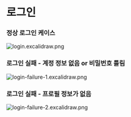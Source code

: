 # 로그인


### 정상 로그인 케이스

![login.excalidraw.png](login.excalidraw.png)

### 로그인 실패 - 계정 정보 없음 or 비밀번호 틀림

![login-failure-1.excalidraw.png](login-failure-1.excalidraw.png)

### 로그인 실패 - 프로필 정보가 없음

![login-failure-2.excalidraw.png](login-failure-2.excalidraw.png)